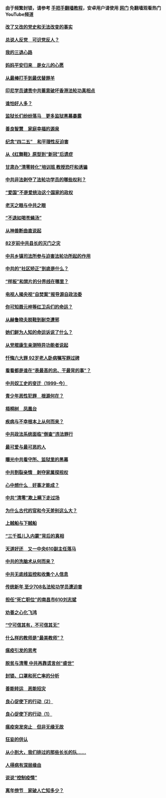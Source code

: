 #### 由于频繁封锁，请参考 [手把手翻墙教程](https://github.com/gfw-breaker/guides/wiki/)，安卓用户请使用 [网门](https://github.com/gfw-breaker/nogfw/blob/master/dl.md?t=05040900) 免翻墙观看热门YouTube频道 

#### [改了又改的党史和无法改变的事实](../pages/19/424037.md?t=05040900) 

#### [总说人反党　可识党反人？](../pages/19/423820.md?t=05040900) 

#### [我的三退心路](../pages/19/423876.md?t=05040900) 

#### [妈妈平安归来　是女儿的心愿](../pages/19/423947.md?t=05040900) 

#### [从最棒打手到最优替罪羊](../pages/19/423819.md?t=05040900) 

#### [印尼学员谴责中共蓄意破坏香港法轮功真相点](../pages/19/423902.md?t=05040900) 

#### [谁怕好人多？](../pages/19/423774.md?t=05040900) 

#### [监狱长们纷纷落马　更多监狱黑幕暴露](../pages/19/423787.md?t=05040900) 

#### [善良智慧　家庭幸福的源泉](../pages/19/423632.md?t=05040900) 

#### [纪念“四二五”　和平理性反迫害](../pages/19/423660.md?t=05040900) 

#### [从《红舞鞋》原型到“新冠”后遗症](../pages/19/423509.md?t=05040900) 

#### [甘肃办“清零转化”培训班 教授恐吓和诱骗](../pages/19/423498.md?t=05040900) 

#### [中共非法剥夺了法轮功学员的哪些权利？](../pages/19/423392.md?t=05040900) 

#### [“爱国”不是爱统治这个国家的政权](../pages/19/423029.md?t=05040900) 

#### [老天之眼与中共之眼](../pages/19/423378.md?t=05040900) 

#### [“不退如喝苍蝇汤”](../pages/19/423287.md?t=05040900) 

#### [从神兽断曲直说起](../pages/19/423201.md?t=05040900) 

#### [82岁前中共县长的灭门之灾](../pages/19/423055.md?t=05040900) 

#### [中共乡镇司法所参与迫害法轮功所起的作用](../pages/19/423064.md?t=05040900) 

#### [中共的“社区矫正”到底是什么？](../pages/19/422870.md?t=05040900) 

#### [“样板”和禁片的分界线在哪里？](../pages/19/422704.md?t=05040900) 

#### [电视人揭央视“自焚案”报导源自政法委](../pages/19/422770.md?t=05040900) 

#### [你可知聂元梓等红卫兵们的命运？](../pages/19/422848.md?t=05040900) 

#### [从赫鲁晓夫脱鞋到耐克遭邪](../pages/19/422826.md?t=05040900) 

#### [她们鲜为人知的命运诉说了什么？](../pages/19/422754.md?t=05040900) 

#### [从党棍康生亲测特异功能者说起](../pages/19/422657.md?t=05040900) 

#### [忏悔六大罪 92岁老人卧病嘱写罪过碑](../pages/19/422750.md?t=05040900) 

#### [看看都是谁在“表最高的忠、干最背的事”？](../pages/19/422703.md?t=05040900) 

#### [中共奴工史的变迁（1999-今）](../pages/19/422656.md?t=05040900) 

#### [青少年恶性犯罪　根源何在？](../pages/19/422449.md?t=05040900) 

#### [梧桐树　凤凰台](../pages/19/422442.md?t=05040900) 

#### [疾病与不幸根本上从何而来？](../pages/19/422438.md?t=05040900) 

#### [中共政法系统面临“倒查”违法罪行](../pages/19/422497.md?t=05040900) 

#### [最可爱与最可恶的人](../pages/19/422448.md?t=05040900) 

#### [曝光中共看守所、监狱里的黑幕](../pages/19/422390.md?t=05040900) 

#### [中共割裂亲情　剥夺家属探视权](../pages/19/422364.md?t=05040900) 

#### [心中想什么　好事才能成？](../pages/19/422318.md?t=05040900) 

#### [中共“清零”欺上瞒下走过场](../pages/19/422306.md?t=05040900) 

#### [为什么古代的官和今天差别这么大？](../pages/19/422228.md?t=05040900) 

#### [上贼船与下贼船](../pages/19/422276.md?t=05040900) 

#### [“三千孤儿入内蒙”背后的真相](../pages/19/422229.md?t=05040900) 

#### [天道好还　又一中央610副主任落马](../pages/19/422155.md?t=05040900) 

#### [中共的洗脑术从何而来？](../pages/19/422154.md?t=05040900) 

#### [中共无底线监控和收集个人信息](../pages/19/422039.md?t=05040900) 

#### [传统新年 至少708名法轮功学员遭迫害](../pages/19/421946.md?t=05040900) 

#### [担任“死亡职位”的南昌市610刘志斌](../pages/19/421957.md?t=05040900) 

#### [劝善之心化飞鸿](../pages/19/421164.md?t=05040900) 

#### [“宁可信其有，不可信其无”](../pages/19/421691.md?t=05040900) 

#### [什么样的教师是“最美教师”？](../pages/19/421755.md?t=05040900) 

#### [瘟疫引发的思考](../pages/19/421594.md?t=05040900) 

#### [脱贫与清零 中共再靠谎言创“盛世”](../pages/19/421590.md?t=05040900) 

#### [封锁、口罩和死亡率的分析](../pages/19/421495.md?t=05040900) 

#### [善能转运　恶能招灾](../pages/19/421334.md?t=05040900) 

#### [良心促使下的行动（2）](../pages/19/421361.md?t=05040900) 

#### [良心促使下的行动（1）](../pages/19/421302.md?t=05040900) 

#### [瘟疫突发突止　但非无缘无故](../pages/19/421281.md?t=05040900) 

#### [狂妄的供认](../pages/19/421199.md?t=05040900) 

#### [从小到大，我们排过的那些长长的队……](../pages/19/421243.md?t=05040900) 

#### [人得病有深层缘由](../pages/19/420864.md?t=05040900) 

#### [说说“控制疫情”](../pages/19/420831.md?t=05040900) 

#### [离年傍节　家破人亡知多少？](../pages/19/420563.md?t=05040900) 

